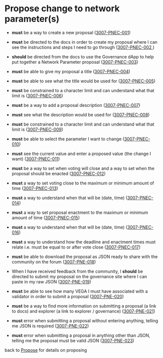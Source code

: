 # Propose change to network parameter(s)

- **must** be a way to create a new proposal
  (<a name="3007-PNEC-001" href="#3007-PNEC-001">3007-PNEC-001</a>)

- **must** be directed to the docs in order to create my proposal where I can see the instructions and steps I need to go through
  (<a name="3007-PNEC-002" href="#3007-PNEC-002">3007-PNEC-002 </a>)

- **should** be directed from the docs to use the Governance dApp to help put together a Network Parameter proposal
  (<a name="3007-PNEC-003" href="#3007-PNEC-003">3007-PNEC-003</a>)

- **must** be able to give my proposal a title
  (<a name="3007-PNEC-004" href="#3007-PNEC-004">3007-PNEC-004</a>)

- **must** be able to see what the title would be used for
  (<a name="3007-PNEC-005" href="#3007-PNEC-005">3007-PNEC-005</a>)

- **must** be constrained to a character limit and can understand what that limit is
  (<a name="3007-PNEC-006" href="#3007-PNEC-006">3007-PNEC-006</a>)

- **must** be a way to add a proposal description
  (<a name="3007-PNEC-007" href="#3007-PNEC-007">3007-PNEC-007</a>)

- **must** see what the description would be used for
  (<a name="3007-PNEC-008" href="#3007-PNEC-008">3007-PNEC-008</a>)

- **must** be constrained to a character limit and can understand what that limit is
  (<a name="3007-PNEC-009" href="#3007-PNEC-009">3007-PNEC-009</a>)

- **must** be able to select the parameter I want to change
  (<a name="3007-PNEC-010" href="#3007-PNEC-010">3007-PNEC-010</a>)

- **must** see the current value and enter a proposed value (the change I want)
  (<a name="3007-PNEC-011" href="#3007-PNEC-011">3007-PNEC-011</a>)

- **must** be a way to set when voting will close and a way to set when the proposal should be enacted
  (<a name="3007-PNEC-012" href="#3007-PNEC-012">3007-PNEC-012</a>)

- **must** a way to set voting close to the maximum or minimum amount of time
  (<a name="3007-PNEC-013" href="#3007-PNEC-013">3007-PNEC-013</a>)

- **must** a way to understand when that will be (date, time)
  (<a name="3007-PNEC-014" href="#3007-PNEC-014">3007-PNEC-014</a>)

- **must** a way to set proposal enactment to the maximum or minimum amount of time
  (<a name="3007-PNEC-015" href="#3007-PNEC-015">3007-PNEC-015</a>)

- **must** a way to understand when that will be (date, time)
  (<a name="3007-PNEC-016" href="#3007-PNEC-016">3007-PNEC-016</a>)

- **must** a way to understand how the deadline and enactment times must relate i.e. must be equal to or after vote close
  (<a name="3007-PNEC-017" href="#3007-PNEC-017">3007-PNEC-017</a>)

- **must** be able to download the proposal as JSON ready to share with the community on the forum
  (<a name="3007-PNE-018" href="#3007-PNE-018">3007-PNE-018</a>)

- When I have received feedback from the community, I **should** be directed to submit my proposal on the governance site where I can paste in my raw JSON
  (<a name="3007-PNE-019" href="#3007-PNE-019">3007-PNE-019</a>)

- **must** be able to see how many VEGA I must have associated with a validator in order to submit a proposal
  (<a name="3007-PNE-020" href="#3007-PNE-020">3007-PNE-020</a>)

- **must** be a way to find more information on submitting a proposal (a link to docs) and explorer (a link to explorer / governance)
  (<a name="3007-PNE-021" href="#3007-PNE-021">3007-PNE-021</a>)

- **must** error when submitting a proposal without entering anything, telling me JSON is required
  (<a name="3007-PNE-022" href="#3007-PNE-022">3007-PNE-022</a>)

- **must** error when submitting a proposal in anything other than JSON, telling me the proposal must be valid JSON
  (<a name="3007-PNE-023" href="#3007-PNE-023">3007-PNE-023</a>)

back to [Propose](./3002-PROP-propose.md) for details on proposing
